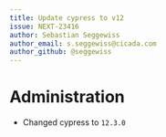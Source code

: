 ```yaml
---
title: Update cypress to v12
issue: NEXT-23416
author: Sebastian Seggewiss
author_email: s.seggewiss@cicada.com
author_github: @seggewiss
---
```

# Administration
* Changed cypress to `12.3.0`
